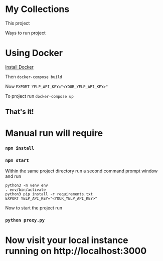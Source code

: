# My Collections

This project

Ways to run project

# Using Docker
[Install Docker](https://docs.docker.com/get-docker)

Then
`docker-compose build`

Now
`EXPORT YELP_API_KEY="<YOUR_YELP_API_KEY>"`

To project run
`docker-compose up`
## That's it!

# Manual run will require


### `npm install`
### `npm start`

Within the same project directory run a second command prompt window and run

```
python3 -m venv env
. env/bin/activate
python3 pip install -r requirements.txt
EXPORT YELP_API_KEY="<YOUR_YELP_API_KEY>"
```

Now to start the project run
### `python proxy.py`


# Now visit your local instance running on http://localhost:3000
